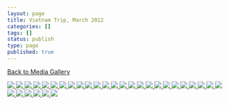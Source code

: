 ```yaml
---
layout: page
title: Vietnam Trip, March 2012
categories: []
tags: []
status: publish
type: page
published: true
---
```

<p><a title="Gallery" href="/media/">Back to Media Gallery</a></p>
<!-- Darkbox -->
<div class="darkbox">
<a href="http://vietnamvac.isamonkey.org/gallery/vietnam-2012/dscn0654.jpg" data-darkbox="vietnam-2012">
  <img src="http://vietnamvac.isamonkey.org/gallery/vietnam-2012/thumbs/dscn0654.jpg" />
</a>
<a href="http://vietnamvac.isamonkey.org/gallery/vietnam-2012/dscn0722.jpg" data-darkbox="vietnam-2012">
  <img src="http://vietnamvac.isamonkey.org/gallery/vietnam-2012/thumbs/dscn0722.jpg" />
</a>
<a href="http://vietnamvac.isamonkey.org/gallery/vietnam-2012/dscn0732.jpg" data-darkbox="vietnam-2012">
  <img src="http://vietnamvac.isamonkey.org/gallery/vietnam-2012/thumbs/dscn0732.jpg" />
</a>
<a href="http://vietnamvac.isamonkey.org/gallery/vietnam-2012/dscn0733.jpg" data-darkbox="vietnam-2012">
  <img src="http://vietnamvac.isamonkey.org/gallery/vietnam-2012/thumbs/dscn0733.jpg" />
</a>
<a href="http://vietnamvac.isamonkey.org/gallery/vietnam-2012/dscn0751.jpg" data-darkbox="vietnam-2012">
  <img src="http://vietnamvac.isamonkey.org/gallery/vietnam-2012/thumbs/dscn0751.jpg" />
</a>
<a href="http://vietnamvac.isamonkey.org/gallery/vietnam-2012/dscn0755.jpg" data-darkbox="vietnam-2012">
  <img src="http://vietnamvac.isamonkey.org/gallery/vietnam-2012/thumbs/dscn0755.jpg" />
</a>
<a href="http://vietnamvac.isamonkey.org/gallery/vietnam-2012/dscn0945.jpg" data-darkbox="vietnam-2012">
  <img src="http://vietnamvac.isamonkey.org/gallery/vietnam-2012/thumbs/dscn0945.jpg" />
</a>
<a href="http://vietnamvac.isamonkey.org/gallery/vietnam-2012/dscn0998.jpg" data-darkbox="vietnam-2012">
  <img src="http://vietnamvac.isamonkey.org/gallery/vietnam-2012/thumbs/dscn0998.jpg" />
</a>
<a href="http://vietnamvac.isamonkey.org/gallery/vietnam-2012/dscn1001.jpg" data-darkbox="vietnam-2012">
  <img src="http://vietnamvac.isamonkey.org/gallery/vietnam-2012/thumbs/dscn1001.jpg" />
</a>
<a href="http://vietnamvac.isamonkey.org/gallery/vietnam-2012/dscn1008.jpg" data-darkbox="vietnam-2012">
  <img src="http://vietnamvac.isamonkey.org/gallery/vietnam-2012/thumbs/dscn1008.jpg" />
</a>
<a href="http://vietnamvac.isamonkey.org/gallery/vietnam-2012/dscn1009.jpg" data-darkbox="vietnam-2012">
  <img src="http://vietnamvac.isamonkey.org/gallery/vietnam-2012/thumbs/dscn1009.jpg" />
</a>
<a href="http://vietnamvac.isamonkey.org/gallery/vietnam-2012/dscn1013.jpg" data-darkbox="vietnam-2012">
  <img src="http://vietnamvac.isamonkey.org/gallery/vietnam-2012/thumbs/dscn1013.jpg" />
</a>
<a href="http://vietnamvac.isamonkey.org/gallery/vietnam-2012/dscn1019.jpg" data-darkbox="vietnam-2012">
  <img src="http://vietnamvac.isamonkey.org/gallery/vietnam-2012/thumbs/dscn1019.jpg" />
</a>
<a href="http://vietnamvac.isamonkey.org/gallery/vietnam-2012/dscn1020.jpg" data-darkbox="vietnam-2012">
  <img src="http://vietnamvac.isamonkey.org/gallery/vietnam-2012/thumbs/dscn1020.jpg" />
</a>
<a href="http://vietnamvac.isamonkey.org/gallery/vietnam-2012/dscn1103.jpg" data-darkbox="vietnam-2012">
  <img src="http://vietnamvac.isamonkey.org/gallery/vietnam-2012/thumbs/dscn1103.jpg" />
</a>
<a href="http://vietnamvac.isamonkey.org/gallery/vietnam-2012/dscn1104.jpg" data-darkbox="vietnam-2012">
  <img src="http://vietnamvac.isamonkey.org/gallery/vietnam-2012/thumbs/dscn1104.jpg" />
</a>
<a href="http://vietnamvac.isamonkey.org/gallery/vietnam-2012/dscn1115.jpg" data-darkbox="vietnam-2012">
  <img src="http://vietnamvac.isamonkey.org/gallery/vietnam-2012/thumbs/dscn1115.jpg" />
</a>
<a href="http://vietnamvac.isamonkey.org/gallery/vietnam-2012/dscn1195.jpg" data-darkbox="vietnam-2012">
  <img src="http://vietnamvac.isamonkey.org/gallery/vietnam-2012/thumbs/dscn1195.jpg" />
</a>
<a href="http://vietnamvac.isamonkey.org/gallery/vietnam-2012/dscn1267.jpg" data-darkbox="vietnam-2012">
  <img src="http://vietnamvac.isamonkey.org/gallery/vietnam-2012/thumbs/dscn1267.jpg" />
</a>
<a href="http://vietnamvac.isamonkey.org/gallery/vietnam-2012/dscn8069.jpg" data-darkbox="vietnam-2012">
  <img src="http://vietnamvac.isamonkey.org/gallery/vietnam-2012/thumbs/dscn8069.jpg" />
</a>
<a href="http://vietnamvac.isamonkey.org/gallery/vietnam-2012/dscn8122.jpg" data-darkbox="vietnam-2012">
  <img src="http://vietnamvac.isamonkey.org/gallery/vietnam-2012/thumbs/dscn8122.jpg" />
</a>
<a href="http://vietnamvac.isamonkey.org/gallery/vietnam-2012/p1140429.jpg" data-darkbox="vietnam-2012">
  <img src="http://vietnamvac.isamonkey.org/gallery/vietnam-2012/thumbs/p1140429.jpg" />
</a>
<a href="http://vietnamvac.isamonkey.org/gallery/vietnam-2012/p1140476.jpg" data-darkbox="vietnam-2012">
  <img src="http://vietnamvac.isamonkey.org/gallery/vietnam-2012/thumbs/p1140476.jpg" />
</a>
<a href="http://vietnamvac.isamonkey.org/gallery/vietnam-2012/p1140484.jpg" data-darkbox="vietnam-2012">
  <img src="http://vietnamvac.isamonkey.org/gallery/vietnam-2012/thumbs/p1140484.jpg" />
</a>
<a href="http://vietnamvac.isamonkey.org/gallery/vietnam-2012/p1140488.jpg" data-darkbox="vietnam-2012">
  <img src="http://vietnamvac.isamonkey.org/gallery/vietnam-2012/thumbs/p1140488.jpg" />
</a>
<a href="http://vietnamvac.isamonkey.org/gallery/vietnam-2012/p1140489.jpg" data-darkbox="vietnam-2012">
  <img src="http://vietnamvac.isamonkey.org/gallery/vietnam-2012/thumbs/p1140489.jpg" />
</a>
<a href="http://vietnamvac.isamonkey.org/gallery/vietnam-2012/p1140490.jpg" data-darkbox="vietnam-2012">
  <img src="http://vietnamvac.isamonkey.org/gallery/vietnam-2012/thumbs/p1140490.jpg" />
</a>
<a href="http://vietnamvac.isamonkey.org/gallery/vietnam-2012/p1140493.jpg" data-darkbox="vietnam-2012">
  <img src="http://vietnamvac.isamonkey.org/gallery/vietnam-2012/thumbs/p1140493.jpg" />
</a>
<a href="http://vietnamvac.isamonkey.org/gallery/vietnam-2012/p1140494.jpg" data-darkbox="vietnam-2012">
  <img src="http://vietnamvac.isamonkey.org/gallery/vietnam-2012/thumbs/p1140494.jpg" />
</a>
<a href="http://vietnamvac.isamonkey.org/gallery/vietnam-2012/p1140495.jpg" data-darkbox="vietnam-2012">
  <img src="http://vietnamvac.isamonkey.org/gallery/vietnam-2012/thumbs/p1140495.jpg" />
</a>
<a href="http://vietnamvac.isamonkey.org/gallery/vietnam-2012/p1140499.jpg" data-darkbox="vietnam-2012">
  <img src="http://vietnamvac.isamonkey.org/gallery/vietnam-2012/thumbs/p1140499.jpg" />
</a>

</div>
<!-- End darkbox -->